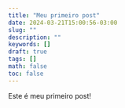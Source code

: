 ```yaml
---
title: "Meu primeiro post"
date: 2024-03-21T15:00:56-03:00
slug: ""
description: ""
keywords: []
draft: true
tags: []
math: false
toc: false
---
```

 Este é meu primeiro post!
